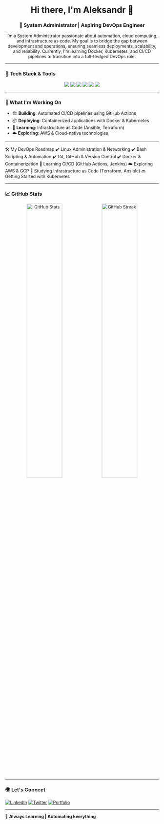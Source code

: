 <!-- Header -->
<h1 align="center">Hi there, I'm Aleksandr 👋</h1>
<h3 align="center">🚀 System Administrator | Aspiring DevOps Engineer</h3>

<!-- About Me -->
<p align="center">
I’m a System Administrator passionate about automation, cloud computing, and infrastructure as code. My goal is to bridge the gap between development and operations, ensuring seamless deployments, scalability, and reliability. Currently, I'm learning Docker, Kubernetes, and CI/CD pipelines to transition into a full-fledged DevOps role.
</p>

---

### 🔧 **Tech Stack & Tools**
<p align="center">
  <img src="https://img.shields.io/badge/Linux-FCC624?style=for-the-badge&logo=linux&logoColor=black" />
  <img src="https://img.shields.io/badge/Bash-4EAA25?style=for-the-badge&logo=gnu-bash&logoColor=white" />
  <img src="https://img.shields.io/badge/Docker-2496ED?style=for-the-badge&logo=docker&logoColor=white" />
  <!--<img src="https://img.shields.io/badge/Kubernetes-326CE5?style=for-the-badge&logo=kubernetes&logoColor=white" /> -->
  <img src="https://img.shields.io/badge/Ansible-EE0000?style=for-the-badge&logo=ansible&logoColor=white" />
  <!--<img src="https://img.shields.io/badge/Terraform-623CE4?style=for-the-badge&logo=terraform&logoColor=white" /> -->
  <img src="https://img.shields.io/badge/AWS-232F3E?style=for-the-badge&logo=amazon-aws&logoColor=white" />
  <img src="https://img.shields.io/badge/GitHub%20Actions-2088FF?style=for-the-badge&logo=github-actions&logoColor=white" />
</p>

---

### 📌 **What I'm Working On**
- 🏗 **Building**: Automated CI/CD pipelines using GitHub Actions  
- 📦 **Deploying**: Containerized applications with Docker & Kubernetes  
- 🎯 **Learning**: Infrastructure as Code (Ansible, Terraform)  
- ☁️ **Exploring**: AWS & Cloud-native technologies  

---

🛠 My DevOps Roadmap
  ✔ Linux Administration & Networking
  ✔ Bash Scripting & Automation
  ✔ Git, GitHub & Version Control
  ✔ Docker & Containerization
  🚧 Learning CI/CD (GitHub Actions, Jenkins)
  ☁️ Exploring AWS & GCP
  🔄 Studying Infrastructure as Code (Terraform, Ansible)
  🔜 Getting Started with Kubernetes

---

### 📈 **GitHub Stats**
<p align="center">
  <img src="https://github-readme-stats.vercel.app/api?username=sxmurxi&show_icons=true&theme=tokyonight" width="48%" alt="GitHub Stats">
  <img src="https://github-readme-streak-stats.herokuapp.com/?user=sxmurxi&theme=tokyonight" width="48%" alt="GitHub Streak">
</p>

---

### 🌍 **Let's Connect**
[![LinkedIn](https://img.shields.io/badge/LinkedIn-0A66C2?style=for-the-badge&logo=linkedin&logoColor=white)](https://linkedin.com/in/aleksandr-tentser)
[![Twitter](https://img.shields.io/badge/Twitter-1DA1F2?style=for-the-badge&logo=twitter&logoColor=white)](https://twitter.com/your-profile)
[![Portfolio](https://img.shields.io/badge/Portfolio-000000?style=for-the-badge&logo=react&logoColor=white)](https://your-portfolio.com)

---

🚀 **Always Learning | Automating Everything**
